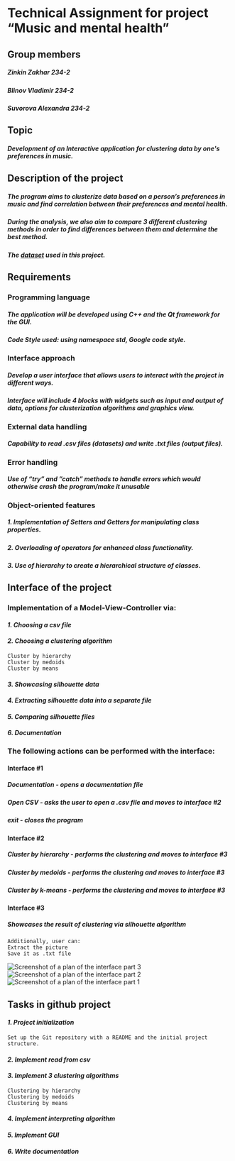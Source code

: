 # Technical Assignment for project “Music and mental health”
## Group members
##### _Zinkin Zakhar 234-2_
##### _Blinov Vladimir 234-2_
##### _Suvorova Alexandra 234-2_
## Topic
#### _Development of an Interactive application for clustering data by one's preferences in music._
## Description of the project
##### _The program aims to clusterize data based on a person’s preferences in music and find correlation between their preferences and mental health._ 
##### _During the analysis, we also aim to compare 3 different clustering methods in order to find differences between them and determine the best method._
##### _The [dataset](https://www.kaggle.com/datasets/catherinerasgaitis/mxmh-survey-results/data) used in this project._
## Requirements
### Programming language
##### _The application will be developed using C++ and the Qt framework for the GUI._
##### _Code Style used: using namespace std, Google code style._
### Interface approach
##### _Develop a user interface that allows users to interact with the project in different ways._
##### _Interface will include 4 blocks with widgets such as input and output of data, options for clusterization algorithms and graphics view._  
### External data handling
##### _Capability to read .csv files (datasets) and write .txt files (output files)._
### Error handling
##### _Use of “try” and ”catch” methods to handle errors which would otherwise crash the program/make it unusable_
### Object-oriented features
##### _1. Implementation of Setters and Getters for manipulating class properties._
##### _2. Overloading of operators for enhanced class functionality._
##### _3. Use of hierarchy to create a hierarchical structure of classes._
## Interface of the project
### Implementation of a Model-View-Controller via: 
#### _1. Choosing a csv file_
#### _2. Choosing a clustering algorithm_
    Cluster by hierarchy
    Cluster by medoids
    Cluster by means
#### _3. Showcasing silhouette data_
#### _4. Extracting silhouette data into a separate file_
#### _5. Comparing silhouette files_
#### _6. Documentation_
### The following actions can be performed with the interface:
#### Interface #1
##### Documentation - opens a documentation file
##### Open CSV - asks the user to open a .csv file and moves to interface #2
##### exit - closes the program
#### Interface #2
##### Cluster by hierarchy - performs the clustering and moves to interface #3
##### Cluster by medoids - performs the clustering and moves to interface #3
##### Cluster by k-means - performs the clustering and moves to interface #3
#### Interface #3 
##### Showcases the result of clustering via silhouette algorithm
    Additionally, user can:
    Extract the picture
    Save it as .txt file
![Screenshot of a plan of the interface part 3](https://github.com/Lunciare/myproject_cpp2024/blob/master/3.jpg)
![Screenshot of a plan of the interface part 2](https://github.com/Lunciare/myproject_cpp2024/blob/master/2.jpg)
![Screenshot of a plan of the interface part 1](https://github.com/Lunciare/myproject_cpp2024/blob/master/1.jpg)
## Tasks in github project
#### _1. Project initialization_
    Set up the Git repository with a README and the initial project structure.
#### _2. Implement read from csv_
#### _3. Implement 3 clustering algorithms_
    Clustering by hierarchy
    Clustering by medoids
    Clustering by means
#### _4. Implement interpreting algorithm_
#### _5. Implement GUI_
#### _6. Write documentation_
